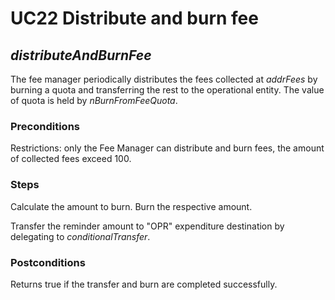# UC22 Distribute and burn fee
## <i>distributeAndBurnFee</i>

The fee manager periodically distributes the fees collected at <i>addrFees</i> by burning a quota and transferring the rest to 
the operational entity. The value of quota is held by <i>nBurnFromFeeQuota</i>.

### Preconditions
Restrictions: only the Fee Manager can distribute and burn fees, the amount of collected fees exceed 100.

### Steps
Calculate the amount to burn. Burn the respective amount.

Transfer the reminder amount to "OPR" expenditure destination by delegating to <i>conditionalTransfer</i>.

### Postconditions
Returns true if the transfer and burn are completed successfully.

